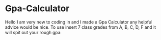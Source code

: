 # Gpa-Calculator
Hello I am very new to coding in and I made a Gpa Calculator any helpful advice would be nice. To use insert 7 class grades from A, B, C, D, F and it will spit out your rough gpa
